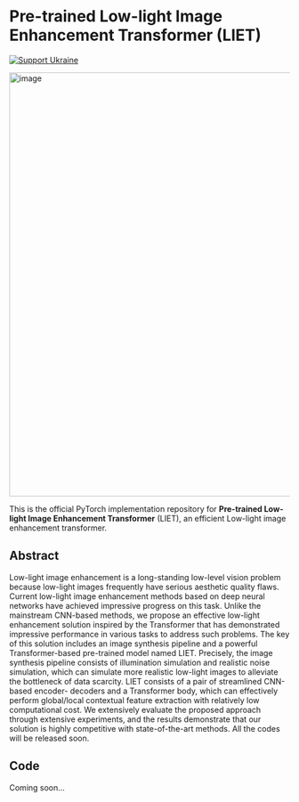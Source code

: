# Pre-trained Low-light Image Enhancement Transformer (LIET)

[![Support Ukraine](https://img.shields.io/badge/Support-Ukraine-FFD500?style=flat&labelColor=005BBB)](https://i.hackgeni.us/blog/we_stand_with_ukraine/)


<img width="762" alt="image" src="https://github.com/Jensen-JZ/LIET/assets/36783874/f6d2a75b-199a-4fe9-b30c-2f4750b83c77">

This is the official PyTorch implementation repository for **Pre-trained Low-light Image Enhancement Transformer** (LIET), an efficient Low-light image enhancement transformer.

## Abstract
Low-light image enhancement is a long-standing low-level vision problem because low-light images frequently have serious aesthetic quality flaws. Current low-light image enhancement methods based on deep neural networks have achieved impressive progress on this task. Unlike the mainstream CNN-based methods, we propose an effective low-light enhancement solution inspired by the Transformer that has demonstrated impressive performance in various tasks to address such problems. The key of this solution includes an image synthesis pipeline and a powerful Transformer-based pre-trained model named LIET. Precisely, the image synthesis pipeline consists of illumination simulation and realistic noise simulation, which can simulate more realistic low-light images to alleviate the bottleneck of data scarcity. LIET consists of a pair of streamlined CNN-based encoder- decoders and a Transformer body, which can effectively perform global/local contextual feature extraction with relatively low computational cost. We extensively evaluate the proposed approach through extensive experiments, and the results demonstrate that our solution is highly competitive with state-of-the-art methods. All the codes will be released soon.

## Code
Coming soon...

